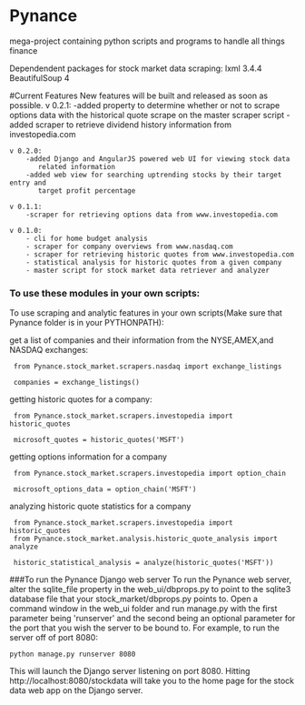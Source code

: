 # Pynance
mega-project containing python scripts and programs to handle all things finance


Dependendent packages for stock market data scraping:
lxml 3.4.4
BeautifulSoup 4




#Current Features
    New features will be built and released as soon as possible. 
    v 0.2.1:
        -added property to determine whether or not to scrape options data
          with the historical quote scrape on the master scraper script
        -added scraper to retrieve dividend history information from investopedia.com
        
    v 0.2.0:
        -added Django and AngularJS powered web UI for viewing stock data 
           related information
        -added web view for searching uptrending stocks by their target entry and 
           target profit percentage
           
    v 0.1.1:
        -scraper for retrieving options data from www.investopedia.com
    
    v 0.1.0:
        - cli for home budget analysis
        - scraper for company overviews from www.nasdaq.com
        - scraper for retrieving historic quotes from www.investopedia.com
        - statistical analysis for historic quotes from a given company
        - master script for stock market data retriever and analyzer
    
    
### To use these modules in your own scripts:
To use scraping and analytic features in your own scripts(Make sure that Pynance folder is in your PYTHONPATH): 

get a list of companies and their information from the NYSE,AMEX,and NASDAQ exchanges:
```
 from Pynance.stock_market.scrapers.nasdaq import exchange_listings
 
 companies = exchange_listings() 
```
getting historic quotes for a company: 
```
 from Pynance.stock_market.scrapers.investopedia import historic_quotes 
 
 microsoft_quotes = historic_quotes('MSFT')
```
getting options information for a company
```
 from Pynance.stock_market.scrapers.investopedia import option_chain
 
 microsoft_options_data = option_chain('MSFT')
```

analyzing historic quote statistics for a company
```
 from Pynance.stock_market.scrapers.investopedia import historic_quotes 
 from Pynance.stock_market.analysis.historic_quote_analysis import analyze
 
 historic_statistical_analysis = analyze(historic_quotes('MSFT'))
```
    
###To run the Pynance Django web server
To run the Pynance web server, alter the sqlite_file property in the
web_ui/dbprops.py to point to the sqlite3 database file that your stock_market/dbprops.py 
points to. Open a command window in the web_ui folder and run manage.py with the first parameter
being 'runserver' and the second being an optional parameter
for the port that you wish the server to be bound to. For example, to run the server off of port 8080:

```
python manage.py runserver 8080
```     
This will launch the Django server listening on port 8080. Hitting http://localhost:8080/stockdata will take 
you to the home page for the stock data web app on the Django server.
